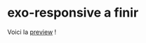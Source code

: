 # exo-responsive a finir


Voici la <a href="http://htmlpreview.github.io/?https://github.com/nabil-g/exo-responsive/blob/master/index.html" target="_blank">preview</a> !

